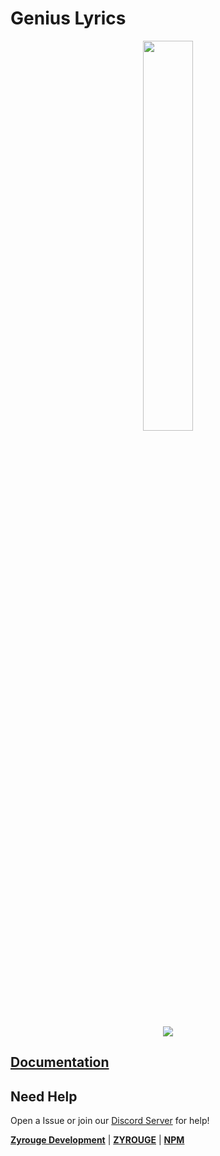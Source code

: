 # Genius Lyrics

<p align="center">
  <img width="40%" src="https://cdn.glitch.com/11b29f21-918a-49bd-83fa-985f9d7e114e%2Fbanner.png?v=1575086917366"><br><br>
  <img src="https://nodei.co/npm/genius-lyrics.png">
</p>

## [Documentation](https://github.com/zyrouge/genius-lyrics/wiki/)

## Need Help

Open a Issue or join our [Discord Server](https://discordapp.com/invite/8KV5zCg) for help!

[**Zyrouge Development**](https://zyrouge.gq/discord) | [**ZYROUGE**](https://zyrouge.gq) | [**NPM**](https://www.npmjs.com/package/genius-lyrics)
